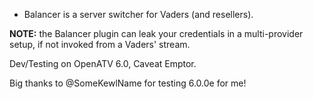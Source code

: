 * Balancer is a server switcher for Vaders (and resellers).

**NOTE:** the Balancer plugin can leak your credentials in a multi-provider setup, if not
invoked from a Vaders' stream.

Dev/Testing on OpenATV 6.0, Caveat Emptor.

Big thanks to @SomeKewlName for testing 6.0.0e for me!

